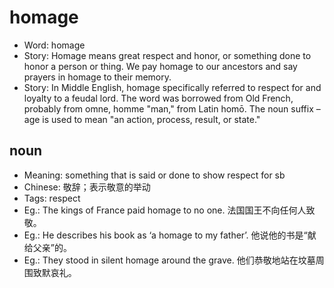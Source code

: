 # homage

- Word: homage
- Story: Homage means great respect and honor, or something done to honor a person or thing. We pay homage to our ancestors and say prayers in homage to their memory.
- Story: In Middle English, homage specifically referred to respect for and loyalty to a feudal lord. The word was borrowed from Old French, probably from omne, homme "man," from Latin homō. The noun suffix –age is used to mean "an action, process, result, or state."

## noun

- Meaning: something that is said or done to show respect for sb
- Chinese: 敬辞；表示敬意的举动
- Tags: respect
- Eg.: The kings of France paid homage to no one. 法国国王不向任何人致敬。
- Eg.: He describes his book as ‘a homage to my father’. 他说他的书是“献给父亲”的。
- Eg.: They stood in silent homage around the grave. 他们恭敬地站在坟墓周围致默哀礼。

